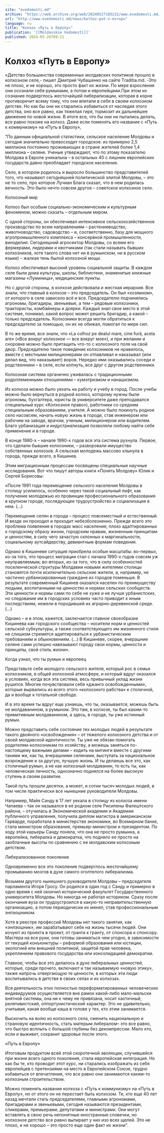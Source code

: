 ```yaml
---
site: "evedomosti.md"
archive: "https://web.archive.org/web/20240527105232/www.evedomosti.md/news/kolhoz-put-v-evropu"
url: "http://www.evedomosti.md/news/kolhoz-put-v-evropu"
language: ru
title: "Колхоз «Путь в Европу»"
publication: '[[Moldavskie Vedomosti]]'
published: 2024-05-26T09:11
---
```


# Колхоз «Путь в Европу»

«Детство большинства современных молдавских политиков прошло в колхозном селе,- пишет Дмитрий Чубашенко на сайте Тraditia.md. -Это не плохо, и не хорошо, это просто факт их жизни. По мере взросления они осознали себя румынами, а потом и европейцами.При этом их сознание подверглось жесточайшей либерализации, которая в корне противоречит всему тому, что они впитали в себя в своем колхозном детстве. Но как бы они ни старались избавиться от наследия этого детства, оно все равно, как тяжелая гиря, тормозит их дальнейшее движение по новой жизни. В итоге все, что бы они ни пытались делать, все равно похоже на колхоз. Даже если поменять его название с «Путь к коммунизму» на «Путь в Европу»,

"По данным официальной статистики, сельское население Молдовы и сегодня значительно превосходит городское: из примерно 2,5 миллиона постоянно проживающих в стране жителей более 1,4 миллиона – селяне. Ученые утверждают, что по этому показателю Молдова в Европе уникальна – в остальных 40 с лишним европейских государств давно преобладает городское население.

Село, в котором родилось и выросло большинство представителей того, что называют сегодняшней политической элитой Молдовы, – это не то село, про которое Лучиан Блага сказал, что в нем родилась вечность. Это было нечто совсем другое – советское колхозное село.

Колхозный мир

Колхоз был особым социально-экономическим и культурным феноменом, можно сказать – отдельным миром.

С одной стороны, он обеспечивал интенсивное сельскохозяйственное производство по всем направлениям – растениеводство, животноводство, садоводство – и, соответственно, базу для мощного агропромышленного комплекса – консервной промышленности, виноделия. Сегодняшний агросектор Молдовы, со всеми его фермерами, лидерами и квотчиками (так стали называть бывших колхозников, хотя такого слова нет ни в румынском, ни в русском языке) – жалкая тень былой колхозной мощи.

Колхоз обеспечивал высокий уровень социальной защиты. В каждом селе были дома культуры, школы, библиотеки, знаменитые книжные магазины «Луминица», медицинские пункты.

Но с другой стороны, в колхозе действовала и жесткая иерархия. Все знали, что главный в колхозе – это председатель. Он был «хозяином», от которого в селе зависело всё и все. Председателю подчинялись агрономы, бригадиры, звеньевые, а тем – рядовые колхозники, трактористы, комбайнеры и доярки. Каждый знал свое место в этой системе, понимал, какой вопрос может решить бригадир, а какой – только председатель. Колхозники всегда могли обратиться к председателю за помощью, он их не обижал, помогал по мере сил.

В то же время, все знали, что «La colhoz pe dealul mare, cine fură, acela are» («Все вокруг колхозное — все вокруг мое»), и при желании и сноровке можно было притащить что-то с колхозного поля на свой двор. Председателю такое поведение колхозников не нравилось, вместе с местными милиционерами он отлавливал и наказывал (или делал вид, что наказывает) воров. Нередко ими оказывались соседи и родственники – в селе, если копнуть, все друг с другом родственники.

Колхозная система органично уживалась с традиционными родоплеменными отношениями – кумэтризмом и нанашизмом.

Из колхоза можно было уехать на работу и учебу в город. После учебы можно было вернуться в родной колхоз, которому нужны были агрономы, бухгалтера, юристы (в университете даже преподавался специальный курс «Колхозное право»), работники со средним специальным образованием, учителя. А можно было покинуть родное село насовсем, начать новую жизнь в городе, став инженером или рабочим на заводе, врачом, ученым, милиционером или водителем. Благо урбанизация и индустриализация позволяли любому найти себе применение и в городе.

В конце 1980-х – начале 1990-х годов вся эта система рухнула. Первое, что сделали бывшие колхозники, – разворовали имущество собственных колхозов. А сельская молодежь массово хлынула в города, прежде всего, в Кишинев.

Этим миграционным процессам посвящены специальные научные исследования. Вот что пишут авторы книги «Понять Молдову» Юлия и Сергей Борисовы:

«После 1991 года перемещение сельского населения Молдовы в столицу усилилось, особенно через такой социальный лифт, как получение молодежью из провинции профессионального образования в крупном городе, последующее трудоустройство и социализация в нем. (…)

Перемещение селян в города – процесс повсеместный и естественный. И везде он проходил и проходит небезболезненно. Прежде всего это проблема появления в городах масс населения, плохо адаптированных к городскому образу жизни, городским нравам, жизненным принципам и ценностям, в силу чего зачастую склонных к маргинальности, социальному аутсайдерству, девиантным формам поведения.

Однако в Кишиневе ситуация приобрела особые масштабы: во-первых, из-за того, что процесс миграции стал с начала 1990-х годов совсем уж неуправляемым; во-вторых, из-за того, что в силу особенностей поселенческой структуры Молдавии новыми жителями столицы становятся почти исключительно сельские жители, а, например, не частично урбанизированные граждане из городов поменьше. В результате современный Кишинев оказался населен по преимуществу людьми, воспитанными на ценностях и нормах сельских сообществ. Эти ценности и нормы сами по себе не хуже и не лучше урбанистских, но следование им в городских условиях часто приводит к иным последствиям, нежели в породившей их аграрно-деревенской среде. (…)

Однако – и в этом, кажется, заключается главное своеобразие Кишинева как городского сообщества – носители норм и ценностей сельской субкультуры, а также соответствующего им жизненного стиля не слишком стремятся адаптироваться к урбанистическим требованиям и обыкновениям. (…) В Кишиневе, скорее, вчерашние селяне сами успешно навязывают городу свои нормы, ценности и принципы, свой стиль жизни».

Когда узнал, что ты румын и европеец

Представьте себе молодого сельского жителя, который рос в семье колхозников, в общей колхозной атмосфере, и который вдруг оказался в условиях, когда вся эта система, весь привычный уклад жизни рушится. Многие почувствовали себя «джанго освобожденными», которые вырвались из всего этого «колхозного рабства» к столичной, да и вообще к тотальной свободе.

И в это время ты вдруг еще узнаешь, что ты, оказывается, можешь быть не молдаванином, а румыном. Это там, в колхозе, ты был каким-то примитивным молдаванином, а здесь, в городе, ты уже истинный румын.

Можно представить себе состояние тех молодых людей в результате такого двойного «освобождения» – от тяжелого колхозного детства и от своей молдавской идентичности. Ты уже не обязан помогать родителям-колхозникам по хозяйству, а можешь заняться по-настоящему важными делами – ходить на митинги вместе с другими такими же, как ты, вчерашними селянами, выступать за национальное возрождение и за другую, лучшую жизнь. И ты делаешь все это, как столичный румын, а не как колхозный молдаванин, то есть ты, как человеческая личность, однозначно поднялся на более высокую ступень в своем развитии.

Такой путь прошли десятки, а может, и сотни тысяч молодых людей, в том числе практически все нынешние руководители Молдовы.

Например, Майя Санду в 17 лет уехала в столицу из колхоза имени Чапаева – так он назывался в ее родном селе Рисипены Фалештского района, – отучилась в Экономической академии и Академии публичного управления, получила диплом магистра в американском Гарварде, поработала в министерстве экономики, во Всемирном банке, стала министром образования, премьер-министром и президентом. По ходу этой карьеры Санду поняла, что она не просто румынка, а европейка, либералка и демократка, что подняло ее просто на заоблачные высоты по сравнению с ее молдавским колхозным детством.

Либерализованное поколение

Одновременно все это поколение подверглось жесточайшему промыванию мозгов в духе самого оголтелого либерализма.

Возьмем другого нынешнего руководителя Молдовы – председателя парламента Игоря Гросу. Он родился в один год с Санду и примерно в одно время с ней окончил исторический факультет Государственного университета Молдовы. Но никогда не работал историком. Сразу после окончания вуза он трудоустроился в какую-то неправительственную организацию, а потом периодически их менял, став профессиональным энпэошником.

Хотя в реестре профессий Молдовы нет такого занятия, как «энпэошник», им зарабатывают себе на жизнь тысячи людей. Они кочуют из проекта в проект, от гранта к гранту, от спонсора к спонсору. Мастера на все руки, они готовы заниматься чем угодно, в зависимости от текущей конъюнктуры – реформой образования или юстиции, экологией или внешней политикой, защитой прав человека, укреплением правового государства или консолидацией демократии.

Главное, чтобы все это делалось в духе либеральных ценностей, которые, среди прочего, включают и так называемую «новую этику», также напрочь отвергающую те ценности, в которых эти люди воспитывались в детстве в своих селах и их колхозах.

Вся деятельность этих полностью переформатированных человеческих индивидуумов осуществляется вне рамок какой-либо мало-мальски внятной системы, она ни к чему не привязана, носит хаотичный, релятивистский, оппортунистический характер. Это не удивительно, учитывая, какая вообще каша в голове у тех, кто этим занимается.

Выскочить на волю из колхозного села, сменить национальную и страновую идентичность, стать матерым либералом– это все равно, что быстро всплыть с большой глубины без декомпрессии. Мало кто, если и выживет, сохранит здоровье после этого.

«Путь в Европу»

Итоговым продуктом всей этой скоротечной эволюции, случившейся при жизни всего одного поколения, стала европейская интеграция. Но как бы те, кто проводит этот курс, ни старались изображать из себя европейцев с претензиями на место в Европейском Союзе, трудно избавиться от впечатления, что все равно они занимаются каким-то колхозным строительством.

Можно поменять название колхоза с «Путь к коммунизму» на «Путь в Европу», но от этого он не перестает быть колхозом. Те, кто еще 40 лет назад мечтали стать председателями, главными агрономами, бригадирами и звеньевыми, сегодня называются президентами, спикерами, премьерами, депутатами и министрами. Они могут вставлять в свою речь непонятные иностранные словечки, но колхозное детство все равно выпирает у них изо всех щелей. Это не плохо, и не хорошо – это просто еще один факт их жизни".
